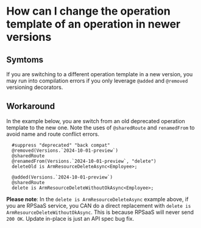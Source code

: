 # How can I change the operation template of an operation in newer versions

## Symtoms

If you are switching to a different operation template in a new version, you may run into compilation errors if you only leverage `@added` and `@removed` versioning decorators.

## Workaround

In the example below, you are switch from an old deprecated operation template to the new one. Note the uses of `@sharedRoute` and `renamedFrom` to avoid name and route conflict errors.

```typespec
  #suppress "deprecated" "back compat"
  @removed(Versions.`2024-10-01-preview`)
  @sharedRoute
  @renamedFrom(Versions.`2024-10-01-preview`, "delete")
  deleteOld is ArmResourceDeleteAsync<Employee>;

  @added(Versions.`2024-10-01-preview`)
  @sharedRoute
  delete is ArmResourceDeleteWithoutOkAsync<Employee>;
```

**Please note**: In the `delete is ArmResourceDeleteAsync` example above, if you are RPSaaS service, you CAN do a direct replacement with `delete is ArmResourceDeleteWithoutOkAsync`. This is because RPSaaS will never send `200 OK`. Update in-place is just an API spec bug fix.

